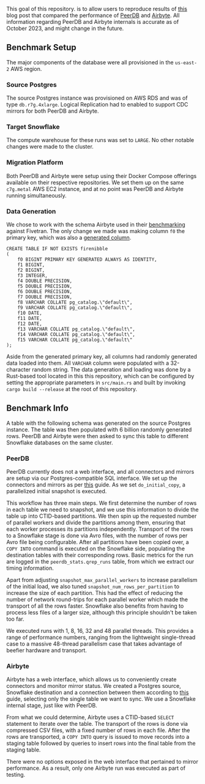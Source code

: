 This goal of this repository. is to allow users to reproduce results of [this](https://blog.peerdb.io/benchmarking-postgres-replication-peerdb-vs-airbyte) blog post that compared the performance of [PeerDB](https://peerdb.io) and [Airbyte](https://airbyte.com). All information regarding PeerDB and Airbyte internals is accurate as of October 2023, and might change in the future.

## Benchmark Setup
The major components of the database were all provisioned in the `us-east-2` AWS region.

### Source Postgres
The source Postgres instance was provisioned on AWS RDS and was of type `db.r7g.4xlarge`. Logical Replication had to enabled to support CDC mirrors for both PeerDB and Airbyte.

### Target Snowflake
The compute warehouse for these runs was set to `LARGE`. No other notable changes were made to the cluster.

### Migration Platform
Both PeerDB and Airbyte were setup using their Docker Compose offerings available on their respective repositories. We set them up on the same `c7g.metal` AWS EC2 instance, and at no point was PeerDB and Airbyte running simultaneously. 

### Data Generation
We chose to work with the schema Airbyte used in their [benchmarking](https://airbyte.com/blog/postgres-replication-performance-benchmark-airbyte-vs-fivetran) against Fivetran. The only change we made was making column `f0` the primary key, which was also a [generated column](https://www.postgresql.org/docs/current/ddl-generated-columns.html).

```
CREATE TABLE IF NOT EXISTS firenibble
(    
    f0 BIGINT PRIMARY KEY GENERATED ALWAYS AS IDENTITY,
    f1 BIGINT,
    f2 BIGINT,
    f3 INTEGER,
    f4 DOUBLE PRECISION,
    f5 DOUBLE PRECISION,
    f6 DOUBLE PRECISION,
    f7 DOUBLE PRECISION,
    f8 VARCHAR COLLATE pg_catalog.\"default\",
    f9 VARCHAR COLLATE pg_catalog.\"default\",
    f10 DATE,
    f11 DATE,
    f12 DATE,
    f13 VARCHAR COLLATE pg_catalog.\"default\",
    f14 VARCHAR COLLATE pg_catalog.\"default\",
    f15 VARCHAR COLLATE pg_catalog.\"default\"
);
```

Aside from the generated primary key, all columns had randomly generated data loaded into them. All `VARCHAR` column were populated with a 32-character random string. The data generation and loading was done by a Rust-based tool located in this this repository, which can be configured by setting the appropriate parameters in `src/main.rs` and built by invoking `cargo build --release` at the root of this repository.

## Benchmark Info
A table with the following schema was generated on the source Postgres instance. The table was then populated with 6 billion randomly generated rows. PeerDB and Airbyte were then asked to sync this table to different Snowflake databases on the same cluster.

### PeerDB
PeerDB currently does not a web interface, and all connectors and mirrors are setup via our Postgres-compatible SQL interface. We set up the connectors and mirrors as per [this](https://docs.peerdb.io/usecases/Real-time%20CDC/postgres-to-snowflake) guide. As we set `do_initial_copy`, a parallelized initial snapshot is executed. 

This workflow has three main steps. We first determine the number of rows in each table we need to snapshot, and we use this information to divide the table up into CTID-based partitions. We then spin up the requested number of parallel workers and divide the partitions among them, ensuring that each worker processes its partitions independently. Transport of the rows to a Snowflake stage is done via Avro files, with the number of rows per Avro file being configurable.  After all partitions have been copied over, a `COPY INTO` command is executed on the Snowflake side, populating the destination tables with their corresponding rows. Basic metrics for the run are logged in the `peerdb_stats.qrep_runs` table, from which we extract our timing information.

Apart from adjusting `snapshot_max_parallel_workers` to increase parallelism of the initial load, we also tuned `snapshot_num_rows_per_partition` to increase the size of each partition. This had the effect of reducing the number of network round-trips for each parallel worker which made the transport of all the rows faster. Snowflake also benefits from having to process less files of a larger size, although this principle shouldn't be taken too far.

We executed runs with 1, 8, 16, 32 and 48 parallel threads. This provides a range of performance numbers, ranging from the lightweight single-thread case to a massive 48-thread parallelism case that takes advantage of beefier hardware and transport. 

### Airbyte
Airbyte has a web interface, which allows us to conveniently create connectors and monitor mirror status. We created a Postgres source, Snowflake destination and a connection between them according to [this](https://airbyte.com/tutorials/postgresql-database-to-snowflake) guide, selecting only the single table we want to sync. We use a Snowflake internal stage, just like with PeerDB.

From what we could determine, Airbyte uses a CTID-based `SELECT` statement to iterate over the table. The transport of the rows is done via compressed CSV files, with a fixed number of rows in each file. After the rows are transported, a `COPY INTO` query is issued to move records into a staging table followed by queries to insert rows into the final table from the staging table.

There were no options exposed in the web interface that pertained to mirror performance. As a result, only one Airbyte run was executed as part of testing.


